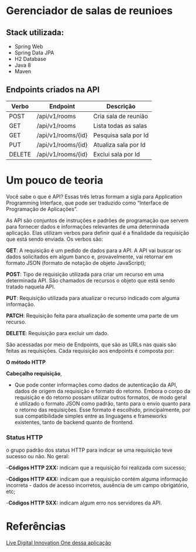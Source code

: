# Gerenciador de salas de reunioes

## Stack utilizada:


 * Spring Web
 * Spring Data JPA
 * H2 Database
 * Java 8
 * Maven
 
## Endpoints criados na API

| Verbo 	| Endpoint      	| Descrição                	|
|-------	|---------------	|--------------------------	|
| POST  	| /api/v1/rooms 	| Cria sala de reunião     	|
| GET   	| /api/v1/rooms 	| Lista todas as salas   	|
| GET      	| /api/v1/rooms/{id}| Pesquisa sala por Id      |
| PUT      	| /api/v1/rooms/{id}| Atualiza sala por Id      |
| DELETE   	| /api/v1/rooms/{id}| Exclui sala por Id        |

# Um pouco de teoria
Você sabe o que é API? Essas três letras formam a sigla para Application Programming Interface, que pode ser traduzido como “Interface de Programação de Aplicações”.

As API são conjuntos de instruções e padrões de programação que servem para fornecer dados e informações relevantes de uma determinada aplicação.
Elas utilizam verbos para definir qual é a finalidade da requisição que está sendo enviada. Os verbos são:

**GET**: A requisição é um pedido de dados para a API. A API vai buscar os dados solicitados em algum banco e, provavelmente, vai retornar em formato JSON (formato de notação de objeto JavaScript);

**POST**: Tipo de requisição utilizada para criar um recurso em uma determinada API. São chamados de recursos o objeto que está sendo tratado naquela API.

**PUT**: Requisição utilizada para atualizar o recurso indicado com alguma informação.

**PATCH**: Requisição feita para atualização de somente uma parte de um recurso.

**DELETE**: Requisição para excluir um dado.

São acessadas por meio de Endpoints, que são as URLs nas quais são feitas as requisições. Cada requisição aos endpoints é composta por:

**O método HTTP**

**Cabeçalho requisição**,
- Que pode conter informações como dados de autenticação da API, dados de origem da requisição e formato do retorno.
  Embora o corpo da requisição e do retorno possam utilizar outros formatos, de modo geral é utilizado o formato JSON como padrão, tanto para o envio quanto para o retorno das requisições. Esse formato é escolhido, principalmente, por sua compatibilidade simples entre as linguagens e frameworks existentes, tanto de backend quanto de frontend.

### Status HTTP

o grupo padrão dos status HTTP para indicar se uma requisição teve sucesso ou não. No geral:

-**Códigos HTTP 2XX:** indicam que a requisição foi realizada com sucesso;

-**Códigos HTTP 4XX:** indicam que a requisição contém alguma informação incorreta - dados de acesso incorretos, ausência de um campo obrigatório, etc;

-**Códigos HTTP 5XX:** indicam algum erro nos servidores da API.

# Referências

[Live Digital Innovation One dessa aplicação](https://www.youtube.com/watch?v=_2gRnfJeyMM)





 
